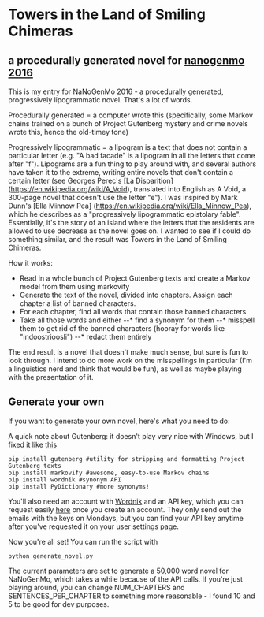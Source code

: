 # Towers in the Land of Smiling Chimeras
## a procedurally generated novel for [nanogenmo 2016](https://github.com/NaNoGenMo/2016)

This is my entry for NaNoGenMo 2016 - a procedurally generated, progressively lipogrammatic novel. That's a lot of words. 

Procedurally generated = a computer wrote this (specifically, some Markov chains trained on a bunch of Project Gutenberg mystery and crime novels wrote this, hence the old-timey tone)

Progressively lipogrammatic = a lipogram is a text that does not contain a particular letter (e.g. "A bad facade" is a lipogram in all the letters that come after "f"). Lipograms are a fun thing to play around with, and several authors have taken it to the extreme, writing entire novels that don't contain a certain letter (see Georges Perec's [La Disparition] (https://en.wikipedia.org/wiki/A_Void), translated into English as A Void, a 300-page novel that doesn't use the letter "e"). I was inspired by Mark Dunn's [Ella Minnow Pea] (https://en.wikipedia.org/wiki/Ella_Minnow_Pea), which he describes as a "progressively lipogrammatic epistolary fable". Essentially, it's the story of an island where the letters that the residents are allowed to use decrease as the novel goes on. I wanted to see if I could do something similar, and the result was Towers in the Land of Smiling Chimeras.

How it works:
* Read in a whole bunch of Project Gutenberg texts and create a Markov model from them using markovify
* Generate the text of the novel, divided into chapters. Assign each chapter a list of banned characters. 
* For each chapter, find all words that contain those banned characters. 
* Take all those words and either
--* find a synonym for them
--* misspell them to get rid of the banned characters (hooray for words like "indoostrioosli")
--* redact them entirely

The end result is a novel that doesn't make much sense, but sure is fun to look through. I intend to do more work on the misspellings in particular (I'm a linguistics nerd and think that would be fun), as well as maybe playing with the presentation of it.

## Generate your own

If you want to generate your own novel, here's what you need to do:

A quick note about Gutenberg: it doesn't play very nice with Windows, but I fixed it like [this](http://stackoverflow.com/questions/33714698/installing-bsddb3-6-1-1-in-windows-filenotfounderror-db-include-db-h)

```
pip install gutenberg #utility for stripping and formatting Project Gutenberg texts
pip install markovify #awesome, easy-to-use Markov chains
pip install wordnik #synonym API
pip install PyDictionary #more synonyms!
```
You'll also need an account with [Wordnik](https://www.wordnik.com/signup) and an API key, which you can request easily [here](http://developer.wordnik.com/) once you create an account. They only send out the emails with the keys on Mondays, but you can find your API key anytime after you've requested it on your user settings page. 

Now you're all set! You can run the script with

```
python generate_novel.py
```

The current parameters are set to generate a 50,000 word novel for NaNoGenMo, which takes a while because of the API calls. If you're just playing around, you can change NUM_CHAPTERS and SENTENCES_PER_CHAPTER to something more reasonable - I found 10 and 5 to be good for dev purposes. 

